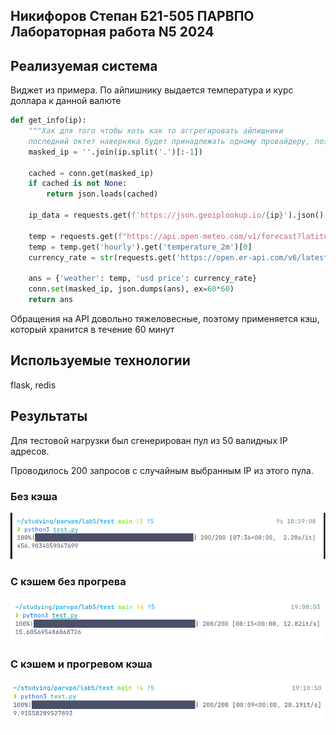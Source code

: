 ## Никифоров Степан Б21-505 ПАРВПО Лабораторная работа N5 2024

## Реализуемая система
Виджет из примера. По айпишнику выдается температура и курс доллара к данной валюте

```py
def get_info(ip):
    """Хак для того чтобы хоть как то аггрегировать айпишники
    последний октет наверняка будет принадлежать одному провайдеру, поэтому просто кэшируем первые три байта айпишника, считаем что все норм"""
    masked_ip = ''.join(ip.split('.')[:-1])

    cached = conn.get(masked_ip)
    if cached is not None: 
        return json.loads(cached)

    ip_data = requests.get(f'https://json.geoiplookup.io/{ip}').json()

    temp = requests.get(f"https://api.open-meteo.com/v1/forecast?latitude={ip_data.get('latitude')}&longitude={ip_data.get('longitude')}&hourly=temperature_2m").json()
    temp = temp.get('hourly').get('temperature_2m')[0]
    currency_rate = str(requests.get('https://open.er-api.com/v6/latest/USD').json()['rates'][ip_data['currency_code']]) + ip_data['currency_code']

    ans = {'weather': temp, 'usd price': currency_rate}
    conn.set(masked_ip, json.dumps(ans), ex=60*60)
    return ans
```

Обращения на API довольно тяжеловесные, поэтому применяется кэш, который хранится в течение 60 минут

## Используемые технологии
flask, redis

## Результаты
Для тестовой нагрузки был сгенерирован пул из 50 валидных IP адресов. 

Проводилось 200 запросов с случайным выбранным IP из этого пула.
### Без кэша
![Without cache](./images/without_cache.png)

### С кэшем без прогрева
![Cache](./images/with_cache.png)

### С кэшем и прогревом кэша
![Warmed up](./images/with_cache_warming.png)

